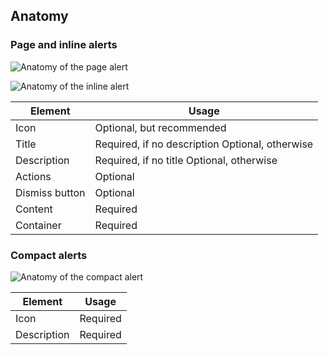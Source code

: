 ## Anatomy

### Page and inline alerts

![Anatomy of the page alert](/assets/components/alert/alert-anatomy-page.png)

![Anatomy of the inline alert](/assets/components/alert/alert-anatomy-inline.png)

| Element          | Usage                                           |
|------------------|-------------------------------------------------|
| Icon             | Optional, but recommended                       |
| Title            | Required, if no description Optional, otherwise |
| Description      | Required, if no title Optional, otherwise       |
| Actions          | Optional                                        |
| Dismiss button   | Optional                                        |
| Content          | Required                                        |
| Container        | Required                                        |


### Compact alerts

![Anatomy of the compact alert](/assets/components/alert/alert-anatomy-compact.png)

| Element          | Usage                         |
|------------------|-------------------------------|
| Icon             | Required                      |
| Description      | Required                      |